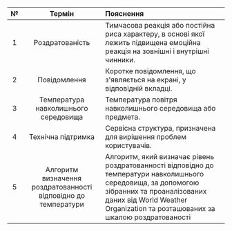 |  №  |                             Термін                             | Пояснення                                                                                                                                                                                                                    |
| :-: | :------------------------------------------------------------: | :--------------------------------------------------------------------------------------------------------------------------------------------------------------------------------------------------------------------------- |
|  1  |                        Роздратованість                         | Тимчасова реакція або постійна риса характеру, в основі якої лежить підвищена емоційна реакція на зовнішні і внутрішні чинники.                                                                                              |
|  2  |                          Повідомлення                          | Коротке повідомлення, що з'являється на екрані, у відповідній вкладці.                                                                                                                                                       |
|  3  |              Температура навколишнього середовища              | Температура повітря навколишнього середовища або предмета.                                                                                                                                                                   |
|  4  |                       Технічна підтримка                       | Сервісна структура, призначена для вирішення проблем користувачів.                                                                                                                                                           |
|  5  | Алгоритм визначення роздратованності відповідно до температури | Алгоритм, який визначає рівень роздратованності відповідно до температури навколишнього середовища, за допомогою зібранних та проаналізованих даних від World Weather Organization та розташованих за шкалою роздратованості |
